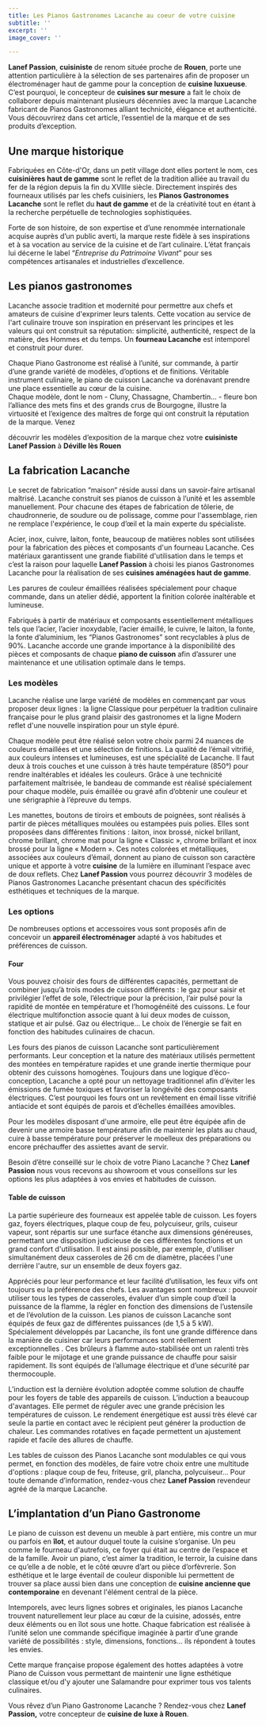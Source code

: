 ```yaml
---
title: Les Pianos Gastronomes Lacanche au coeur de votre cuisine
subtitle: ''
excerpt: ''
image_cover: ''

---
```

**Lanef Passion**, **cuisiniste** de renom située proche de **Rouen**, porte une attention particulière à la sélection de ses partenaires afin de proposer un électroménager haut de gamme pour la conception de **cuisine luxueuse**. C’est pourquoi, le concepteur de **cuisines sur mesure** a fait le choix de collaborer depuis maintenant plusieurs décennies avec la marque Lacanche fabricant de Pianos Gastronomes alliant technicité, élégance et authenticité. Vous découvrirez dans cet article, l’essentiel de la marque et de ses produits d’exception.

## Une marque historique

Fabriquées en Côte-d'Or, dans un petit village dont elles portent le nom, ces **cuisinières haut de gamme** sont le reflet de la tradition alliée au travail du fer de la région depuis la fin du XVIIIe siècle. Directement inspirés des fourneaux utilisés par les chefs cuisiniers, les **Pianos Gastronomes Lacanche** sont le reflet du **haut de gamme** et de la créativité tout en étant à la recherche perpétuelle de technologies sophistiquées.

Forte de son histoire, de son expertise et d’une renommée internationale acquise auprès d’un public averti, la marque reste fidèle à ses inspirations et à sa vocation au service de la cuisine et de l’art culinaire. L’état français lui décerne le label “_Entreprise du Patrimoine Vivant_” pour ses compétences artisanales et industrielles d’excellence.

## Les pianos gastronomes

Lacanche associe tradition et modernité pour permettre aux chefs et amateurs de cuisine d'exprimer leurs talents. Cette vocation au service de l'art culinaire trouve son inspiration en préservant les principes et les valeurs qui ont construit sa réputation: simplicité, authenticité, respect de la matière, des Hommes et du temps. Un **fourneau Lacanche** est intemporel et construit pour durer.

Chaque Piano Gastronome est réalisé à l’unité, sur commande, à partir d’une grande variété de modèles, d’options et de finitions. Véritable instrument culinaire, le piano de cuisson Lacanche va dorénavant prendre une place essentielle au cœur de la cuisine.  
 Chaque modèle, dont le nom - Cluny, Chassagne, Chambertin... - fleure bon l’alliance des mets fins et des grands crus de Bourgogne, illustre la virtuosité et l’exigence des maîtres de forge qui ont construit la réputation de la marque. Venez

découvrir les modèles d’exposition de la marque chez votre **cuisiniste Lanef Passion** à **Déville lès Rouen**

## La fabrication Lacanche

Le secret de fabrication “maison“ réside aussi dans un savoir-faire artisanal maîtrisé. Lacanche construit ses pianos de cuisson à l’unité et les assemble manuellement. Pour chacune des étapes de fabrication de tôlerie, de chaudronnerie, de soudure ou de polissage, comme pour l'assemblage, rien ne remplace l'expérience, le coup d’œil et la main experte du spécialiste.

Acier, inox, cuivre, laiton, fonte, beaucoup de matières nobles sont utilisées pour la fabrication des pièces et composants d'un fourneau Lacanche. Ces matériaux garantissent une grande fiabilité d'utilisation dans le temps et c’est la raison pour laquelle **Lanef Passion** à choisi les pianos Gastronomes Lacanche pour la réalisation de ses **cuisines aménagées haut de gamme**.

Les parures de couleur émaillées réalisées spécialement pour chaque commande, dans un atelier dédié, apportent la finition colorée inaltérable et lumineuse.

Fabriqués à partir de matériaux et composants essentiellement métalliques tels que l’acier, l’acier inoxydable, l’acier émaillé, le cuivre, le laiton, la fonte, la fonte d’aluminium, les “Pianos Gastronomes” sont recyclables à plus de 90%. Lacanche accorde une grande importance à la disponibilité des pièces et composants de chaque **piano de cuisson** afin d’assurer une maintenance et une utilisation optimale dans le temps.

### **Les modèles**

Lacanche réalise une large variété de modèles en commençant par vous proposer deux lignes : la ligne Classique pour perpétuer la tradition culinaire française pour le plus grand plaisir des gastronomes et la ligne Modern reflet d'une nouvelle inspiration pour un style épuré.

Chaque modèle peut être réalisé selon votre choix parmi 24 nuances de couleurs émaillées et une sélection de finitions. La qualité de l’émail vitrifié, aux couleurs intenses et lumineuses, est une spécialité de Lacanche. Il faut deux à trois couches et une cuisson à très haute température (850°) pour rendre inaltérables et idéales les couleurs. Grâce à une technicité parfaitement maîtrisée, le bandeau de commande est réalisé spécialement pour chaque modèle, puis émaillée ou gravé afin d’obtenir une couleur et une sérigraphie à l’épreuve du temps.

Les manettes, boutons de tiroirs et embouts de poignées, sont réalisés à partir de pièces métalliques moulées ou estampées puis polies. Elles sont proposées dans différentes finitions : laiton, inox brossé, nickel brillant, chrome brillant, chrome mat pour la ligne « Classic », chrome brillant et inox brossé pour la ligne « Modern ». Ces notes colorées et métalliques, associées aux couleurs d’émail, donnent au piano de cuisson son caractère unique et apporte à votre **cuisine** de la lumière en illuminant l’espace avec de doux reflets. Chez **Lanef Passion** vous pourrez découvrir 3 modèles de Pianos Gastronomes Lacanche présentant chacun des spécificités esthétiques et techniques de la marque.

### Les options

De nombreuses options et accessoires vous sont proposés afin de concevoir un **appareil électroménager** adapté à vos habitudes et préférences de cuisson.

#### Four

Vous pouvez choisir des fours de différentes capacités, permettant de combiner jusqu’à trois modes de cuisson différents : le gaz pour saisir et privilégier l’effet de sole, l’électrique pour la précision, l’air pulsé pour la rapidité de montée en température et l’homogénéité des cuissons. Le four électrique multifonction associe quant à lui deux modes de cuisson, statique et air pulsé. Gaz ou électrique... Le choix de l’énergie se fait en fonction des habitudes culinaires de chacun.

Les fours des pianos de cuisson Lacanche sont particulièrement performants. Leur conception et la nature des matériaux utilisés permettent des montées en température rapides et une grande inertie thermique pour obtenir des cuissons homogènes. Toujours dans une logique d’éco-conception, Lacanche a opté pour un nettoyage traditionnel afin d’éviter les émissions de fumée toxiques et favoriser la longévité des composants électriques. C’est pourquoi les fours ont un revêtement en émail lisse vitrifié antiacide et sont équipés de parois et d’échelles émaillées amovibles.

Pour les modèles disposant d'une armoire, elle peut être équipée afin de devenir une armoire basse température afin de maintenir les plats au chaud, cuire à basse température pour préserver le moelleux des préparations ou encore préchauffer des assiettes avant de servir.

Besoin d’être conseillé sur le choix de votre Piano Lacanche ? Chez **Lanef Passion** nous vous recevons au showroom et vous conseillons sur les options les plus adaptées à vos envies et habitudes de cuisson.

#### Table de cuisson

La partie supérieure des fourneaux est appelée table de cuisson. Les foyers gaz, foyers électriques, plaque coup de feu, polycuiseur, grils, cuiseur vapeur, sont répartis sur une surface étanche aux dimensions généreuses, permettant une disposition judicieuse de ces différentes fonctions et un grand confort d'utilisation. Il est ainsi possible, par exemple, d'utiliser simultanément deux casseroles de 26 cm de diamètre, placées l'une derrière l'autre, sur un ensemble de deux foyers gaz.

Appréciés pour leur performance et leur facilité d’utilisation, les feux vifs ont toujours eu la préférence des chefs. Les avantages sont nombreux : pouvoir utiliser tous les types de casseroles, évaluer d’un simple coup d’œil la puissance de la flamme, la régler en fonction des dimensions de l’ustensile et de l’évolution de la cuisson. Les pianos de cuisson Lacanche sont équipés de feux gaz de différentes puissances (de 1,5 à 5 kW). Spécialement développés par Lacanche, ils font une grande différence dans la manière de cuisiner car leurs performances sont réellement exceptionnelles . Ces brûleurs à flamme auto-stabilisée ont un ralenti très faible pour le mijotage et une grande puissance de chauffe pour saisir rapidement. Ils sont équipés de l’allumage électrique et d’une sécurité par thermocouple.

L’induction est la dernière évolution adoptée comme solution de chauffe pour les foyers de table des appareils de cuisson. L’induction a beaucoup d'avantages. Elle permet de réguler avec une grande précision les températures de cuisson. Le rendement énergétique est aussi très élevé car seule la partie en contact avec le récipient peut générer la production de chaleur. Les commandes rotatives en façade permettent un ajustement rapide et facile des allures de chauffe.

Les tables de cuisson des Pianos Lacanche sont modulables ce qui vous permet, en fonction des modèles, de faire votre choix entre une multitude d'options : plaque coup de feu, friteuse, gril, plancha, polycuiseur... Pour toute demande d’information, rendez-vous chez **Lanef Passion** revendeur agréé de la marque Lacanche.

## **L’implantation d’un Piano Gastronome**

Le piano de cuisson est devenu un meuble à part entière, mis contre un mur ou parfois en **îlot**, et autour duquel toute la cuisine s’organise. Un peu comme le fourneau d'autrefois, ce foyer qui était au centre de l’espace et de la famille. Avoir un piano, c’est aimer la tradition, le terroir, la cuisine dans ce qu’elle a de noble, et le côté œuvre d’art ou pièce d’orfèvrerie. Son esthétique et le large éventail de couleur disponible lui permettent de trouver sa place aussi bien dans une conception de **cuisine ancienne que contemporaine** en devenant l'élément central de la pièce.

Intemporels, avec leurs lignes sobres et originales, les pianos Lacanche trouvent naturellement leur place au cœur de la cuisine, adossés, entre deux éléments ou en îlot sous une hotte. Chaque fabrication est réalisée à l’unité selon une commande spécifique imaginée à partir d’une grande variété de possibilités : style, dimensions, fonctions... ils répondent à toutes les envies.

Cette marque française propose également des hottes adaptées à votre Piano de Cuisson vous permettant de maintenir une ligne esthétique classique et/ou d'y ajouter une Salamandre pour exprimer tous vos talents culinaires.

Vous rêvez d’un Piano Gastronome Lacanche ? Rendez-vous chez **Lanef Passion,** votre concepteur de **cuisine de luxe à Rouen**.